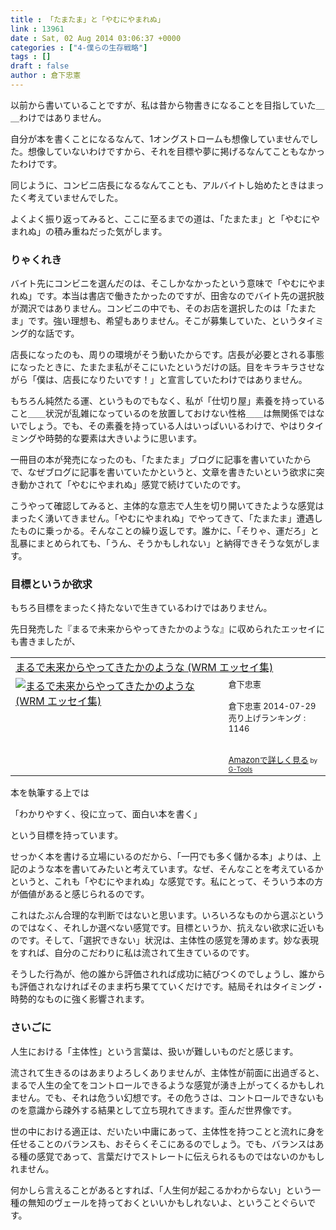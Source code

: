 ```yaml
---
title : 「たまたま」と「やむにやまれぬ」
link : 13961
date : Sat, 02 Aug 2014 03:06:37 +0000
categories : ["4-僕らの生存戦略"]
tags : []
draft : false
author : 倉下忠憲
---
```


以前から書いていることですが、私は昔から物書きになることを目指していた＿＿わけではありません。

自分が本を書くことになるなんて、1オングストロームも想像していませんでした。想像していないわけですから、それを目標や夢に掲げるなんてこともなかったわけです。

同じように、コンビニ店長になるなんてことも、アルバイトし始めたときはまったく考えていませんでした。

よくよく振り返ってみると、ここに至るまでの道は、「たまたま」と「やむにやまれぬ」の積み重ねだった気がします。

<H3>りゃくれき</H3>

バイト先にコンビニを選んだのは、そこしかなかったという意味で「やむにやまれぬ」です。本当は書店で働きたかったのですが、田舎なのでバイト先の選択肢が潤沢ではありません。コンビニの中でも、そのお店を選択したのは「たまたま」です。強い理想も、希望もありません。そこが募集していた、というタイミング的な話です。

店長になったのも、周りの環境がそう動いたからです。店長が必要とされる事態になったときに、たまたま私がそこにいたというだけの話。目をキラキラさせながら「僕は、店長になりたいです！」と宣言していたわけではありません。

もちろん純然たる運、というものでもなく、私が「仕切り屋」素養を持っていること＿＿状況が乱雑になっているのを放置しておけない性格＿＿は無関係ではないでしょう。でも、その素養を持っている人はいっぱいいるわけで、やはりタイミングや時勢的な要素は大きいように思います。

一冊目の本が発売になったのも、「たまたま」ブログに記事を書いていたからで、なぜブログに記事を書いていたかというと、文章を書きたいという欲求に突き動かされて「やむにやまれぬ」感覚で続けていたのです。

こうやって確認してみると、主体的な意志で人生を切り開いてきたような感覚はまったく湧いてきません。「やむにやまれぬ」でやってきて、「たまたま」遭遇したものに乗っかる。そんなことの繰り返しです。誰かに、「そりゃ、運だろ」と乱暴にまとめられても、「うん、そうかもしれない」と納得できそうな気がします。

<H3>目標というか欲求</H3>

もちろ目標をまったく持たないで生きているわけではありません。

先日発売した『まるで未来からやってきたかのような』に収められたエッセイにも書きましたが、

<table  border="0" cellpadding="5"><tr><td colspan="2"><a href="http://www.amazon.co.jp/%E3%81%BE%E3%82%8B%E3%81%A7%E6%9C%AA%E6%9D%A5%E3%81%8B%E3%82%89%E3%82%84%E3%81%A3%E3%81%A6%E3%81%8D%E3%81%9F%E3%81%8B%E3%81%AE%E3%82%88%E3%81%86%E3%81%AA-WRM-%E3%82%A8%E3%83%83%E3%82%BB%E3%82%A4%E9%9B%86-%E5%80%89%E4%B8%8B%E5%BF%A0%E6%86%B2-ebook/dp/B00M9F4DR0%3FSubscriptionId%3D15SMZCTB9V8NGR2TW082%26tag%3Drashita1000-22%26linkCode%3Dxm2%26camp%3D2025%26creative%3D165953%26creativeASIN%3DB00M9F4DR0" target="_blank">まるで未来からやってきたかのような (WRM エッセイ集)</a><img src="http://www.assoc-amazon.jp/e/ir?t=rashita1000-22&l=ur2&o=9" width="1" height="1" style="border: none;" alt="" /></td></tr><tr><td valign="top"><a href="http://www.amazon.co.jp/%E3%81%BE%E3%82%8B%E3%81%A7%E6%9C%AA%E6%9D%A5%E3%81%8B%E3%82%89%E3%82%84%E3%81%A3%E3%81%A6%E3%81%8D%E3%81%9F%E3%81%8B%E3%81%AE%E3%82%88%E3%81%86%E3%81%AA-WRM-%E3%82%A8%E3%83%83%E3%82%BB%E3%82%A4%E9%9B%86-%E5%80%89%E4%B8%8B%E5%BF%A0%E6%86%B2-ebook/dp/B00M9F4DR0%3FSubscriptionId%3D15SMZCTB9V8NGR2TW082%26tag%3Drashita1000-22%26linkCode%3Dxm2%26camp%3D2025%26creative%3D165953%26creativeASIN%3DB00M9F4DR0" target="_blank"><img src="http://ecx.images-amazon.com/images/I/41KnFi8aemL._SL160_.jpg" border="0" alt="まるで未来からやってきたかのような (WRM エッセイ集)" /></a></td><td valign="top"><font size="-1">倉下忠憲 <br /><br />倉下忠憲  2014-07-29<br />売り上げランキング : 1146<br /><br /><br /><a href="http://www.amazon.co.jp/%E3%81%BE%E3%82%8B%E3%81%A7%E6%9C%AA%E6%9D%A5%E3%81%8B%E3%82%89%E3%82%84%E3%81%A3%E3%81%A6%E3%81%8D%E3%81%9F%E3%81%8B%E3%81%AE%E3%82%88%E3%81%86%E3%81%AA-WRM-%E3%82%A8%E3%83%83%E3%82%BB%E3%82%A4%E9%9B%86-%E5%80%89%E4%B8%8B%E5%BF%A0%E6%86%B2-ebook/dp/B00M9F4DR0%3FSubscriptionId%3D15SMZCTB9V8NGR2TW082%26tag%3Drashita1000-22%26linkCode%3Dxm2%26camp%3D2025%26creative%3D165953%26creativeASIN%3DB00M9F4DR0" target="_blank">Amazonで詳しく見る</a></font><font size="-2"> by <a href="http://www.goodpic.com/mt/aws/index.html" >G-Tools</a></font></td></tr></table>

本を執筆する上では

「わかりやすく、役に立って、面白い本を書く」

という目標を持っています。

せっかく本を書ける立場にいるのだから、「一円でも多く儲かる本」よりは、上記のような本を書いてみたいと考えています。なぜ、そんなことを考えているかというと、これも「やむにやまれぬ」な感覚です。私にとって、そういう本の方が価値があると感じられるのです。

これはたぶん合理的な判断ではないと思います。いろいろなものから選ぶというのではなく、それしか選べない感覚です。目標というか、抗えない欲求に近いものです。そして、「選択できない」状況は、主体性の感覚を薄めます。妙な表現をすれば、自分のこだわりに私は流されて生きているのです。

そうした行為が、他の誰から評価されれば成功に結びつくのでしょうし、誰からも評価されなければそのまま朽ち果てていくだけです。結局それはタイミング・時勢的なものに強く影響されます。

<H3>さいごに</H3>

人生における「主体性」という言葉は、扱いが難しいものだと感じます。

流されて生きるのはあまりよろしくありませんが、主体性が前面に出過ぎると、まるで人生の全てをコントロールできるような感覚が湧き上がってくるかもしれません。でも、それは危うい幻想です。その危うさは、コントロールできないものを意識から疎外する結果として立ち現れてきます。歪んだ世界像です。

世の中における適正は、だいたい中庸にあって、主体性を持つことと流れに身を任せることのバランスも、おそらくそこにあるのでしょう。でも、バランスはある種の感覚であって、言葉だけでストレートに伝えられるものではないのかもしれません。

何かしら言えることがあるとすれば、「人生何が起こるかわからない」という一種の無知のヴェールを持っておくといいかもしれないよ、ということぐらいです。
